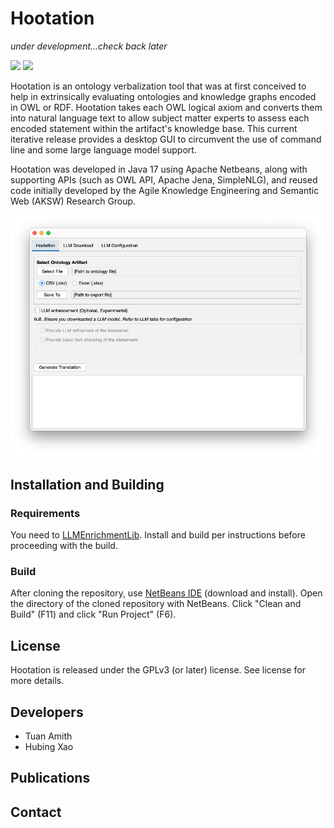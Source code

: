 # Hootation

*under development...check back later*

<img src="https://forthebadge.com/images/badges/made-with-java.svg"/>

<img src="https://img.shields.io/badge/apache%20netbeans-1B6AC6?style=for-the-badge&logo=apache%20netbeans%20IDE&logoColor=white"/>

Hootation is an ontology verbalization tool that was at first conceived to help in extrinsically evaluating ontologies and knowledge graphs encoded in OWL or RDF. Hootation takes each OWL logical axiom and converts them into natural language text to allow subject matter experts to assess each encoded statement within the artifact's knowledge base. This current iterative release provides a desktop GUI to circumvent the use of command line and some large language model support.

Hootation was developed in Java 17 using Apache Netbeans, along with supporting APIs (such as OWL API, Apache Jena, SimpleNLG), and reused code initially developed by the Agile Knowledge Engineering and Semantic Web (AKSW) Research Group. 

![Hootation GUI!](https://raw.githubusercontent.com/ProfTuan/Hootation/refs/heads/master/img/screen-intro.png "Hootation")

## Installation and Building

### Requirements

You need to [LLMEnrichmentLib](https://github.com/ProfTuan/LLMEnhancementLib). Install and build per instructions before proceeding with the build.

### Build
After cloning the repository, use [NetBeans IDE](https://netbeans.apache.org/front/main/index.html) (download and install). Open the directory of the cloned repository with NetBeans. Click "Clean and Build" (F11) and click "Run Project" (F6).

## License

Hootation is released under the GPLv3 (or later) license. See license for more details.

## Developers

- Tuan Amith
- Hubing Xao

## Publications



## Contact
